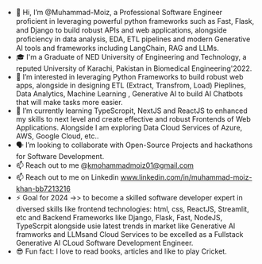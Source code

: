 - 👋 Hi, I’m @Muhammad-Moiz,  a Professional Software Engineer proﬁcient in leveraging powerful python frameworks such as Fast, Flask, and Django to build robust APIs and web applications, alongside proﬁciency in data analysis, EDA, ETL pipelines and modern Generative AI tools and frameworks including LangChain, RAG and LLMs. 
- 🎓 I'm a Graduate of NED University of Engineering and Technology, a reputed University of Karachi, Pakistan in Biomedical Engineering'2022.
- 👀 I’m interested in leveraging Python Frameworks to build robust web apps, alongside in designing ETL (Extract, Transfrom, Load) Pieplines, Data Analytics, Machine Learning , Generative AI to build AI Chatbots that will make tasks more easier.
- 🌱 I’m currently learning TypeScropit, NextJS and ReactJS to enhanced my skills to next level and create effective and robust Frontends of Web Applications. Alongside I am exploring Data Cloud Services of Azure, AWS, Google Cloud, etc..
- 🗣️ I’m looking to collaborate with Open-Source Projects and hackathons for Software Development.
- 📫 Reach out to me @kmohammadmoiz01@gmail.com
- 📫 Reach out to me on Linkedin www.linkedin.com/in/muhammad-moiz-khan-bb7213216
- ⚡ Goal for 2024 ->> to become a skilled software developer expert in diversed skills like frontend technologies: html, css, ReactJS, Streamlit, etc and Backend Frameworks like Django, Flask, Fast, NodeJS, TypeScrpit alongside usie latest trends in market like Generative AI framworks and LLMsand Cloud Services to be excelled as a Fullstack Generative AI CLoud Software Development Engineer.
- 😎 Fun fact: I love to read books, articles and like to play Cricket.

<!---
Mohammad-Moiz/Mohammad-Moiz is a ✨ special ✨ repository because its `README.md` (this file) appears on your GitHub profile.
You can click the Preview link to take a look at your changes.
--->
